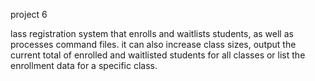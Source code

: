 project 6

lass registration system that enrolls and waitlists students, as
well as processes command files. it can also increase class sizes, 
output the current total of enrolled and waitlisted students for all 
classes or list the enrollment data for a specific class.
